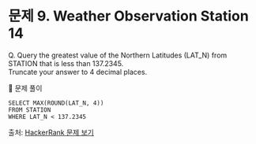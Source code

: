 # 문제 9. Weather Observation Station 14

Q. Query the greatest value of the Northern Latitudes (LAT_N) from STATION that is less than 137.2345. <br>
Truncate your answer to 4 decimal places.

🔑 문제 풀이
```mysql
SELECT MAX(ROUND(LAT_N, 4))
FROM STATION
WHERE LAT_N < 137.2345
```

출처: [HackerRank 문제 보기](https://www.hackerrank.com/challenges/weather-observation-station-14/problem)
